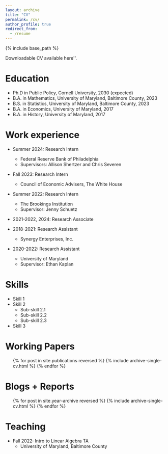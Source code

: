 ```yaml
---
layout: archive
title: "CV"
permalink: /cv/
author_profile: true
redirect_from:
  - /resume
---
```


{% include base_path %}

Downloadable CV available here''.

Education
======
* Ph.D in Public Policy, Cornell University, 2030 (expected)
* B.A. in Mathematics, University of Maryland, Baltimore County, 2023
* B.S. in Statistics, University of Maryland, Baltimore County, 2023
* B.A. in Economics, University of Maryland, 2017
* B.A. in History, University of Maryland, 2017


Work experience
======
* Summer 2024: Research Intern
  * Federal Reserve Bank of Philadelphia
  * Supervisors: Allison Shertzer and Chris Severen

* Fall 2023: Research Intern
  * Council of Economic Advisers, The White House

* Summer 2022: Research Intern
  * The Brookings Institution
  * Supervisor: Jenny Schuetz
    
* 2021-2022, 2024: Research Associate
* 2018-2021: Research Assistant
  * Synergy Enterprises, Inc.

* 2020-2022: Research Assistant
  * University of Maryland
  * Supervisor: Ethan Kaplan
 

Skills
======
* Skill 1
* Skill 2
  * Sub-skill 2.1
  * Sub-skill 2.2
  * Sub-skill 2.3
* Skill 3

Working Papers
======
  <ul>{% for post in site.publications reversed %}
    {% include archive-single-cv.html %}
  {% endfor %}</ul>

Blogs + Reports
======
  <ul>{% for post in site.year-archive reversed %}
    {% include archive-single-cv.html %}
  {% endfor %}</ul>
  
Teaching
======
* Fall 2022: Intro to Linear Algebra TA
  * University of Maryland, Baltimore County

